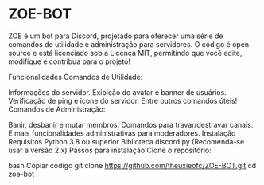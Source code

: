 # ZOE-BOT

ZOE é um bot para Discord, projetado para oferecer uma série de comandos de utilidade e administração para servidores. O código é open source e está licenciado sob a Licença MIT, permitindo que você edite, modifique e contribua para o projeto!

Funcionalidades
Comandos de Utilidade:

Informações do servidor.
Exibição do avatar e banner de usuários.
Verificação de ping e ícone do servidor.
Entre outros comandos úteis!
Comandos de Administração:

Banir, desbanir e mutar membros.
Comandos para travar/destravar canais.
E mais funcionalidades administrativas para moderadores.
Instalação
Requisitos
Python 3.8 ou superior
Biblioteca discord.py (Recomenda-se usar a versão 2.x)
Passos para instalação
Clone o repositório:

bash
Copiar código
git clone https://github.com/theuxieofc/ZOE-BOT.git
cd zoe-bot
